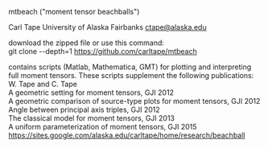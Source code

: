 mtbeach ("moment tensor beachballs")

Carl Tape
University of Alaska Fairbanks
ctape@alaska.edu

download the zipped file or use this command:  
git clone --depth=1 https://github.com/carltape/mtbeach
 
contains scripts (Matlab, Mathematica, GMT) for plotting and interpreting full moment tensors. These scripts supplement the following publications:  
  W. Tape and C. Tape  
    A geometric setting for moment tensors, GJI 2012  
    A geometric comparison of source-type plots for moment tensors, GJI 2012  
    Angle between principal axis triples, GJI 2012  
    The classical model for moment tensors, GJI 2013  
    A uniform parameterization of moment tensors, GJI 2015  
https://sites.google.com/alaska.edu/carltape/home/research/beachball
